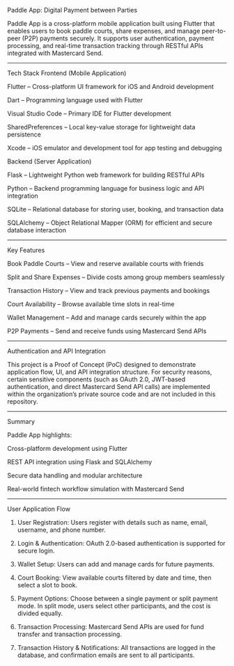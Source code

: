 Paddle App: Digital Payment between Parties

Paddle App is a cross-platform mobile application built using Flutter that enables users to book paddle courts, share expenses, and manage peer-to-peer (P2P) payments securely.
It supports user authentication, payment processing, and real-time transaction tracking through RESTful APIs integrated with Mastercard Send.

--------------------------------------------------------------------------------------------------------------------------------------------------------------
Tech Stack
Frontend (Mobile Application)

Flutter – Cross-platform UI framework for iOS and Android development

Dart – Programming language used with Flutter

Visual Studio Code – Primary IDE for Flutter development

SharedPreferences – Local key-value storage for lightweight data persistence

Xcode – iOS emulator and development tool for app testing and debugging

Backend (Server Application)

Flask – Lightweight Python web framework for building RESTful APIs

Python – Backend programming language for business logic and API integration

SQLite – Relational database for storing user, booking, and transaction data

SQLAlchemy – Object Relational Mapper (ORM) for efficient and secure database interaction


--------------------------------------------------------------------------------------------------------------------------------------------------------------

Key Features

Book Paddle Courts – View and reserve available courts with friends

Split and Share Expenses – Divide costs among group members seamlessly

Transaction History – View and track previous payments and bookings

Court Availability – Browse available time slots in real-time

Wallet Management – Add and manage cards securely within the app

P2P Payments – Send and receive funds using Mastercard Send APIs



--------------------------------------------------------------------------------------------------------------------------------------------------------------

Authentication and API Integration

This project is a Proof of Concept (PoC) designed to demonstrate application flow, UI, and API integration structure.
For security reasons, certain sensitive components (such as OAuth 2.0, JWT-based authentication, and direct Mastercard Send API calls) are implemented within the organization’s private source code and are not included in this repository.



--------------------------------------------------------------------------------------------------------------------------------------------------------------

Summary

Paddle App highlights:

Cross-platform development using Flutter

REST API integration using Flask and SQLAlchemy

Secure data handling and modular architecture

Real-world fintech workflow simulation with Mastercard Send


--------------------------------------------------------------------------------------------------------------------------------------------------------------

User Application Flow

1. User Registration:
Users register with details such as name, email, username, and phone number.

2. Login & Authentication:
OAuth 2.0-based authentication is supported for secure login.

3. Wallet Setup:
Users can add and manage cards for future payments.

4. Court Booking:
View available courts filtered by date and time, then select a slot to book.

5. Payment Options:
Choose between a single payment or split payment mode.
In split mode, users select other participants, and the cost is divided equally.

6. Transaction Processing:
Mastercard Send APIs are used for fund transfer and transaction processing.

7. Transaction History & Notifications:
All transactions are logged in the database, and confirmation emails are sent to all participants.

